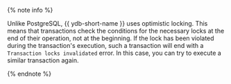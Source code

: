{% note info %}

Unlike PostgreSQL, {{ ydb-short-name }} uses optimistic locking. This means that transactions check the conditions for the necessary locks at the end of their operation, not at the beginning. If the lock has been violated during the transaction's execution, such a transaction will end with a `Transaction locks invalidated` error. In this case, you can try to execute a similar transaction again.

{% endnote %}
